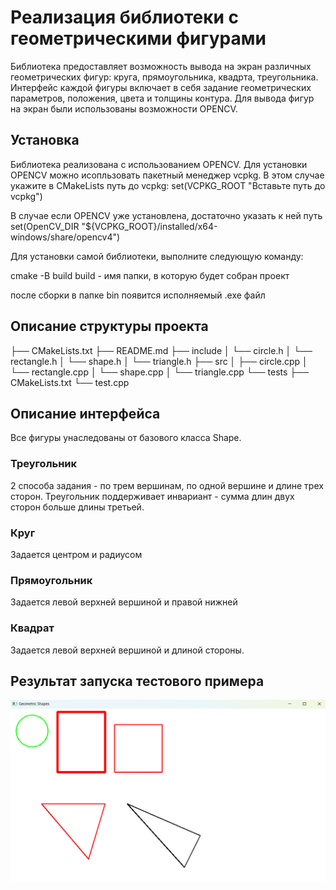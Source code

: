 # Реализация библиотеки с геометрическими фигурами

Библиотека предоставляет возможность вывода на экран различных геометрических фигур: круга, прямоугольника, квадрта, треугольника. Интерфейс каждой фигуры включает в себя задание геометрических параметров, положения, цвета и толщины контура. Для вывода фигур на экран были использованы возможности OPENCV.

## Установка
Библиотека реализована с использованием OPENCV. Для установки OPENCV можно исопльзовать пакетный менеджер vcpkg. В этом случае укажите в CMakeLists путь до vcpkg:
set(VCPKG_ROOT "Вставьте путь до vcpkg")

В случае если OPENCV уже установлена, достаточно указать к ней путь
set(OpenCV_DIR "${VCPKG_ROOT}/installed/x64-windows/share/opencv4")


Для установки самой библиотеки, выполните следующую команду:

cmake -B build
build - имя папки, в которую будет собран проект

после сборки в папке bin появится исполняемый .exe файл


## Описание структуры проекта

├── CMakeLists.txt
├── README.md
├── include
│   └── circle.h
│   └── rectangle.h
│   └── shape.h
│   └── triangle.h
├── src
│   ├── circle.cpp
│   └── rectangle.cpp
│   └── shape.cpp
│   └── triangle.cpp
└── tests
    ├── CMakeLists.txt
    └── test.cpp
## Описание интерфейса
Все фигуры унаследованы от базового класса Shape.
### Треугольник
2 способа задания - по трем вершинам, по одной вершине и длине трех сторон. Треугольник поддерживает инвариант - сумма длин двух сторон больше длины третьей.
### Круг
Задается центром и радиусом
### Прямоугольник
Задается левой верхней вершиной и правой нижней
### Квадрат
Задается левой верхней вершиной и длиной стороны.
## Результат запуска тестового примера
![](https://github.com/zhuzzzhha/test_task/blob/main/images/photo_2024-03-10_01-03-28.jpg)

